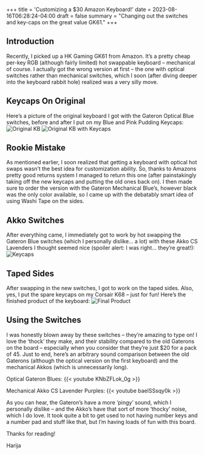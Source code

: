 +++
title = 'Customizing a $30 Amazon Keyboard!'
date = 2023-08-16T06:28:24-04:00
draft = false
summary = "Changing out the switches and key-caps on the great value GK61."
+++
## Introduction
Recently, I picked up a HK Gaming GK61 from Amazon. It’s a pretty cheap per-key RGB (although fairly limited) hot swappable keyboard – mechanical of course. I actually got the wrong version at first – the one with optical switches rather than mechanical switches, which I soon (after diving deeper into the keyboard rabbit hole) realized was a very silly move. 
## Keycaps On Original
Here’s a picture of the original keyboard I got with the Gateron Optical Blue switches, before and after I put on my Blue and Pink Pudding Keycaps:
![Original KB](/img/keyboard/originalstock.jpg)
![Original KB with Keycaps](/img/keyboard/originalkeycaps.jpg)
## Rookie Mistake
As mentioned earlier, I soon realized that getting a keyboard with optical hot swaps wasn’t the best idea for customization ability. So, thanks to Amazons pretty good returns system I managed to return this one (after painstakingly taking off the new keycaps and putting the old ones back on). I then made sure to order the version with the Gateron Mechanical Blue’s, however black was the only color available, so I came up with the debatably smart idea of using Washi Tape on the sides. 
## Akko Switches
After everything came, I immediately got to work by hot swapping the Gateron Blue switches (which I personally dislike… a lot) with these Akko CS Lavenders I thought seemed nice (spoiler alert: I was right… they’re great!):
![Keycaps](/img/keyboard/keycaps.jpg)
## Taped Sides
After swapping in the new switches, I got to work on the taped sides. Also, yes, I put the spare keycaps on my Corsair K68 – just for fun! Here’s the finished product of the keyboard:
![Final Product](/img/keyboard/finished.jpg)
## Using the Switches
I was honestly blown away by these switches – they’re amazing to type on! I love the ‘thock’ they make, and their stability compared to the old Gaterons on the board – especially when you consider that they’re just $20 for a pack of 45. Just to end, here’s an arbitrary sound comparison between the old Gaterons (although the optical version on the first keyboard) and the mechanical Akkos (which is unnecessarily long).


Optical Gateron Blues:
{{< youtube KNbZFLok_0g >}}


Mechanical Akko CS Lavender Purples:
{{< youtube baelSSsqy0k >}}


As you can hear, the Gateron’s have a more ‘pingy’ sound, which I personally dislike – and the Akko’s have that sort of more ‘thocky’ noise, which I do love.
It took quite a bit to get used to not having number keys and a number pad and stuff like that, but I’m having loads of fun with this board.


Thanks for reading!


Harija